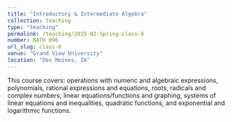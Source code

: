 ```yaml
---
title: "Introductory & Intermediate Algebra"
collection: teaching
type: "teaching"
permalink: /teaching/2015-02-Spring-class-6
number: MATH 096
url_slug: class-6
venue: "Grand View University"
location: "Des Moines, IA"
---
```


This course covers: operations with numeric and algebraic expressions, polynomials, rational expressions and equations, roots, radicals and complex numbers, linear equations/functions and graphing, systems of linear equations and inequalities, quadratic functions, and exponential and logarithmic functions.
